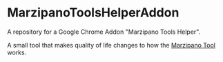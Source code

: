 # MarzipanoToolsHelperAddon
A repository for a Google Chrome Addon "Marzipano Tools Helper".

A small tool that makes quality of life changes to how the [Marzipano Tool](https://www.marzipano.net/tool/) works.

